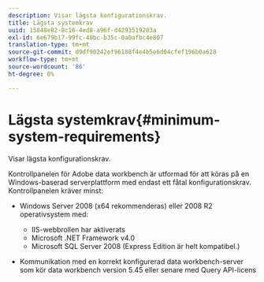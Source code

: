 ```yaml
---
description: Visar lägsta konfigurationskrav.
title: Lägsta systemkrav
uuid: 15848e82-8c16-4ed8-a96f-d4293519203a
exl-id: 6e679b17-99fc-40bc-b35c-0a0afbc4e807
translation-type: tm+mt
source-git-commit: d9df90242ef96188f4e4b5e6d04cfef196b0a628
workflow-type: tm+mt
source-wordcount: '86'
ht-degree: 0%

---
```


# Lägsta systemkrav{#minimum-system-requirements}

Visar lägsta konfigurationskrav.

Kontrollpanelen för Adobe data workbench är utformad för att köras på en Windows-baserad serverplattform med endast ett fåtal konfigurationskrav. Kontrollpanelen kräver minst:

* Windows Server 2008 (x64 rekommenderas) eller 2008 R2 operativsystem med:

   * IIS-webbrollen har aktiverats
   * Microsoft .NET Framework v4.0
   * Microsoft SQL Server 2008 (Express Edition är helt kompatibel.)

* Kommunikation med en korrekt konfigurerad data workbench-server som kör data workbench version 5.45 eller senare med Query API-licens
